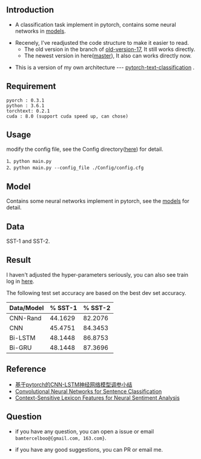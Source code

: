 ## Introduction ##

- A classification task implement in pytorch, contains some neural networks in [models](https://github.com/bamtercelboo/cnn-lstm-bilstm-deepcnn-clstm-in-pytorch/tree/master/models).

* Recenely,  I've readjusted the code structure to make it easier to read. 
	* The old version in the branch of [old-version-17](https://github.com/bamtercelboo/cnn-lstm-bilstm-deepcnn-clstm-in-pytorch/tree/old_version_17), It still works directly. 
	* The newest version in here([master](https://github.com/bamtercelboo/cnn-lstm-bilstm-deepcnn-clstm-in-pytorch)), It also can works directly now.

- This is a version of my own architecture  ---  [pytorch-text-classification](https://github.com/bamtercelboo/pytorch_text_classification)
.

## Requirement ##

	pyorch : 0.3.1
	python : 3.6.1
	torchtext: 0.2.1
	cuda : 8.0 (support cuda speed up, can chose)

## Usage ##
 
modify the config file, see the Config directory([here](https://github.com/bamtercelboo/cnn-lstm-bilstm-deepcnn-clstm-in-pytorch/tree/master/Config)) for detail.  

	1、python main.py
	2、python main.py --config_file ./Config/config.cfg 

## Model ##

Contains some neural networks implement in pytorch, see the [models](https://github.com/bamtercelboo/cnn-lstm-bilstm-deepcnn-clstm-in-pytorch/tree/master/models) for detail.

## Data ##

SST-1 and SST-2.

## Result ##

I haven't adjusted the hyper-parameters seriously, you can also see train log in [here](https://github.com/bamtercelboo/cnn-lstm-bilstm-deepcnn-clstm-in-pytorch/tree/master/result).  

The following test set accuracy are based on the best dev set accuracy.    

| Data/Model | % SST-1 | % SST-2 |  
| ------------ | ------------ | ------------ |  
| CNN-Rand | 44.1629 | 82.2076 |  
| CNN | 45.4751 | 84.3453 |  
| Bi-LSTM | 48.1448 | 86.8753 |  
| Bi-GRU | 48.1448 | 87.3696 |  


## Reference ##

- [基于pytorch的CNN-LSTM神经网络模型调参小结](http://www.cnblogs.com/bamtercelboo/p/7469005.html "基于pytorch的CNN-LSTM神经网络模型调参小结")
- [Convolutional Neural Networks for Sentence Classification](https://arxiv.org/pdf/1408.5882.pdf)
-  [Context-Sensitive Lexicon Features for Neural Sentiment Analysis](https://arxiv.org/pdf/1408.5882.pdf)

## Question ##

- if you have any question, you can open a issue or email `bamtercelboo@{gmail.com, 163.com}`.

- if you have any good suggestions, you can PR or email me.
